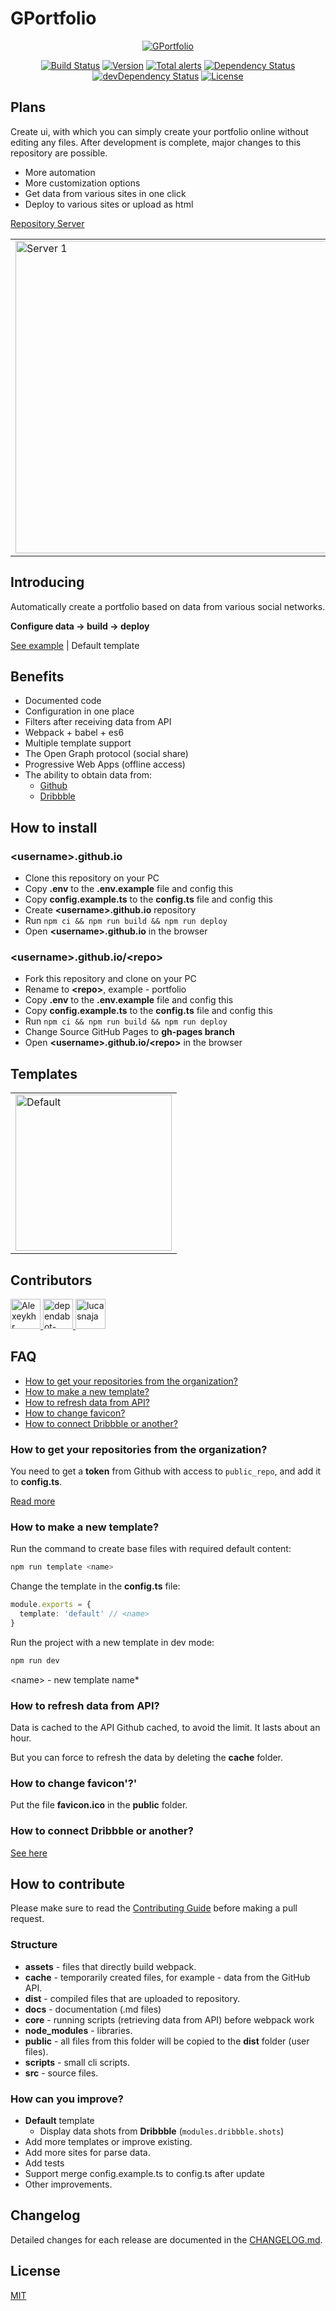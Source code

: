 # GPortfolio

<p align="center">
  <a href="https://github.com/GPortfolio/GPortfolio">
    <img src="https://raw.githubusercontent.com/GPortfolio/GPortfolio/master/demo/logo.png" alt="GPortfolio">
  </a>
</p>
<p align="center">
  <a href="https://circleci.com/gh/GPortfolio/GPortfolio" rel="nofollow"><img src="https://circleci.com/gh/GPortfolio/GPortfolio.svg?style=shield" alt="Build Status"></a>
  <a href="https://github.com/GPortfolio/GPortfolio" rel="nofollow"><img src="https://img.shields.io/github/package-json/v/GPortfolio/GPortfolio.svg" alt="Version"></a>
  <a href="https://lgtm.com/projects/g/GPortfolio/GPortfolio/alerts/" rel="nofollow"><img src="https://img.shields.io/lgtm/alerts/g/GPortfolio/GPortfolio.svg?logo=lgtm&logoWidth=18" alt="Total alerts"></a>
  <a href="https://david-dm.org/GPortfolio/GPortfolio" rel="nofollow"><img src="https://david-dm.org/GPortfolio/GPortfolio.svg" alt="Dependency Status"></a>
  <a href="https://david-dm.org/GPortfolio/GPortfolio?type=dev" rel="nofollow"><img src="https://david-dm.org/GPortfolio/GPortfolio/dev-status.svg" alt="devDependency Status"></a>
  <a href="https://github.com/GPortfolio/GPortfolio" rel="nofollow"><img src="https://img.shields.io/github/license/GPortfolio/GPortfolio.svg" alt="License"></a>
</p>

## Plans
Create ui, with which you can simply create your portfolio online without editing any files.
After development is complete, major changes to this repository are possible.

- More automation
- More customization options
- Get data from various sites in one click
- Deploy to various sites or upload as html

[Repository Server](https://github.com/GPortfolio/server/tree/dev)

<table>
  <tr>
    <td>
      <img src="https://raw.githubusercontent.com/GPortfolio/GPortfolio/master/demo/server/1.png" width="500" alt="Server 1">
    </td>
    <td>
      <img src="https://raw.githubusercontent.com/GPortfolio/GPortfolio/master/demo/server/2.png" width="500" alt="Server 2">
    </td>
  </tr>
</table>

## Introducing

Automatically create a portfolio based on data from various social networks.

**Configure data -> build -> deploy**

[See example](https://alexeykhr.github.io/) | Default template

## Benefits

- Documented code
- Configuration in one place
- Filters after receiving data from API
- Webpack + babel + es6
- Multiple template support
- The Open Graph protocol (social share)
- Progressive Web Apps (offline access)
- The ability to obtain data from:
  - [Github](https://github.com/)
  - [Dribbble](https://dribbble.com/)

## How to install

### \<username>.github.io

- Clone this repository on your PC
- Copy **.env** to the **.env.example** file and config this
- Copy **config.example.ts** to the **config.ts** file and config this
- Create **\<username>.github.io** repository
- Run `npm ci && npm run build && npm run deploy`
- Open **\<username>.github.io** in the browser

### \<username>.github.io/\<repo>

- Fork this repository and clone on your PC
- Rename to **\<repo>**, example - portfolio
- Copy **.env** to the **.env.example** file and config this
- Copy **config.example.ts** to the **config.ts** file and config this
- Run `npm ci && npm run build && npm run deploy`
- Change Source GitHub Pages to **gh-pages branch**
- Open **\<username>.github.io/\<repo>** in the browser

## Templates

<table>
  <tr>
    <td>
      <a href="https://github.com/GPortfolio/GPortfolio/tree/master/src/templates/default" title="Default">
        <img src="https://raw.githubusercontent.com/GPortfolio/GPortfolio/master/demo/templates/default.png" width="250" alt="Default">
      </a>
    </td>
  </tr>
</table>

## Contributors

<a href="https://github.com/Alexeykhr" title="Alexeykhr">
  <img src="https://avatars2.githubusercontent.com/u/14747569?v=4" alt="Alexeykhr" width="48px">
</a>
<a href="https://github.com/apps/dependabot-preview" title="dependabot-preview[bot]">
  <img src="https://avatars3.githubusercontent.com/in/2141?v=4" alt="dependabot-preview[bot]" width="48px">
</a>
<a href="https://github.com/lucasnaja" title="lucasnaja">
  <img src="https://avatars3.githubusercontent.com/u/13838273?v=4" alt="lucasnaja" width="48px">
</a>

## FAQ

- [How to get your repositories from the organization?](#how-to-get-your-repositories-from-the-organization)
- [How to make a new template?](#how-to-make-a-new-template)
- [How to refresh data from API?](#how-to-refresh-data-from-api)
- [How to change favicon?](#how-to-change-favicon)
- [How to connect Dribbble or another?](#how-to-connect-dribbble-or-another)

### How to get your repositories from the organization?

You need to get a **token** from Github with access to `public_repo`,
and add it to **config.ts**.

[Read more](https://help.github.com/en/articles/creating-a-personal-access-token-for-the-command-line)

### How to make a new template?

Run the command to create base files with required default content:

```bash
npm run template <name>
```

Change the template in the **config.ts** file:

```ts
module.exports = {
  template: 'default' // <name>
}
```

Run the project with a new template in dev mode:

```bash
npm run dev
```

\<name> - new template name*

### How to refresh data from API?

Data is cached to the API Github cached, to avoid the limit. It lasts about an hour.

But you can force to refresh the data by deleting the **cache** folder.

### How to change favicon'?'

Put the file **favicon.ico** in the **public** folder.

### How to connect Dribbble or another?

[See here](https://github.com/GPortfolio/GPortfolio/tree/master/docs)

## How to contribute

Please make sure to read the [Contributing Guide](https://github.com/GPortfolio/GPortfolio/blob/master/.github/CONTRIBUTING.md) before making a pull request.

### Structure

- **assets** - files that directly build webpack.
- **cache** - temporarily created files, for example - data from the GitHub API.
- **dist** - compiled files that are uploaded to repository.
- **docs** - documentation (.md files)
- **core** - running scripts (retrieving data from API) before webpack work
- **node_modules** - libraries.
- **public** - all files from this folder will be copied to the **dist** folder (user files).
- **scripts** - small cli scripts.
- **src** - source files.

### How can you improve?

- **Default** template
  - Display data shots from **Dribbble** (`modules.dribbble.shots`)
- Add more templates or improve existing.
- Add more sites for parse data.
- Add tests
- Support merge config.example.ts to config.ts after update
- Other improvements.

## Changelog

Detailed changes for each release are documented in the [CHANGELOG.md](https://github.com/GPortfolio/GPortfolio/blob/master/CHANGELOG.md).

## License

[MIT](https://opensource.org/licenses/MIT)
